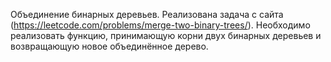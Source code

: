 Объединение бинарных деревьев.
Реализована задача с сайта (https://leetcode.com/problems/merge-two-binary-trees/).
Необходимо реализовать функцию, принимающую корни двух бинарных деревьев и возвращающую новое объединённое дерево.
